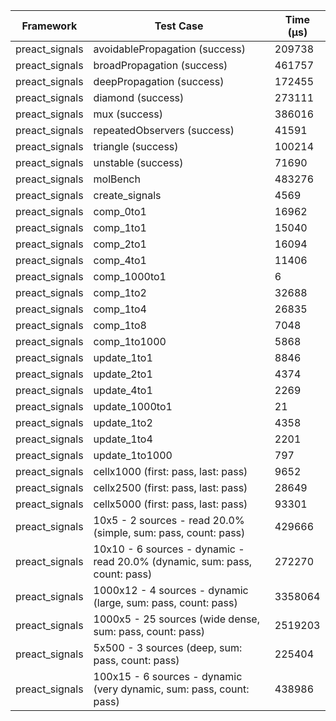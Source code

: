 | Framework | Test Case | Time (μs) |
| --- | --- | --- |
| preact_signals | avoidablePropagation (success) | 209738 |
| preact_signals | broadPropagation (success) | 461757 |
| preact_signals | deepPropagation (success) | 172455 |
| preact_signals | diamond (success) | 273111 |
| preact_signals | mux (success) | 386016 |
| preact_signals | repeatedObservers (success) | 41591 |
| preact_signals | triangle (success) | 100214 |
| preact_signals | unstable (success) | 71690 |
| preact_signals | molBench | 483276 |
| preact_signals | create_signals | 4569 |
| preact_signals | comp_0to1 | 16962 |
| preact_signals | comp_1to1 | 15040 |
| preact_signals | comp_2to1 | 16094 |
| preact_signals | comp_4to1 | 11406 |
| preact_signals | comp_1000to1 | 6 |
| preact_signals | comp_1to2 | 32688 |
| preact_signals | comp_1to4 | 26835 |
| preact_signals | comp_1to8 | 7048 |
| preact_signals | comp_1to1000 | 5868 |
| preact_signals | update_1to1 | 8846 |
| preact_signals | update_2to1 | 4374 |
| preact_signals | update_4to1 | 2269 |
| preact_signals | update_1000to1 | 21 |
| preact_signals | update_1to2 | 4358 |
| preact_signals | update_1to4 | 2201 |
| preact_signals | update_1to1000 | 797 |
| preact_signals | cellx1000 (first: pass, last: pass) | 9652 |
| preact_signals | cellx2500 (first: pass, last: pass) | 28649 |
| preact_signals | cellx5000 (first: pass, last: pass) | 93301 |
| preact_signals | 10x5 - 2 sources - read 20.0% (simple, sum: pass, count: pass) | 429666 |
| preact_signals | 10x10 - 6 sources - dynamic - read 20.0% (dynamic, sum: pass, count: pass) | 272270 |
| preact_signals | 1000x12 - 4 sources - dynamic (large, sum: pass, count: pass) | 3358064 |
| preact_signals | 1000x5 - 25 sources (wide dense, sum: pass, count: pass) | 2519203 |
| preact_signals | 5x500 - 3 sources (deep, sum: pass, count: pass) | 225404 |
| preact_signals | 100x15 - 6 sources - dynamic (very dynamic, sum: pass, count: pass) | 438986 |
